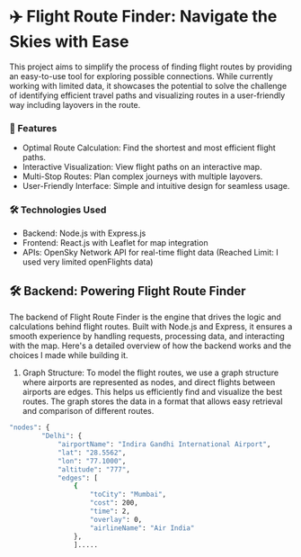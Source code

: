 # ✈️ Flight Route Finder: Navigate the Skies with Ease
This project aims to simplify the process of finding flight routes by providing an easy-to-use tool for exploring possible connections. While currently working with limited data, it showcases the potential to solve the challenge of identifying efficient travel paths and visualizing routes in a user-friendly way including layovers in the route.

### 🚀 Features
- Optimal Route Calculation: Find the shortest and most efficient flight paths.
- Interactive Visualization: View flight paths on an interactive map.
- Multi-Stop Routes: Plan complex journeys with multiple layovers.
- User-Friendly Interface: Simple and intuitive design for seamless usage.

### 🛠️ Technologies Used
- Backend: Node.js with Express.js
- Frontend: React.js with Leaflet for map integration
- APIs: OpenSky Network API for real-time flight data (Reached Limit: I used very limited openFlights data)


## 🛠️ Backend: Powering Flight Route Finder
The backend of Flight Route Finder is the engine that drives the logic and calculations behind flight routes. Built with Node.js and Express, it ensures a smooth experience by handling requests, processing data, and interacting with the map. Here's a detailed overview of how the backend works and the choices I made while building it.
1. Graph Structure: To model the flight routes, we use a graph structure where airports are represented as nodes, and direct flights between airports are edges. This helps us efficiently find and visualize the best routes. The graph stores the data in a format that allows easy retrieval and comparison of different routes.
```bash
"nodes": {
        "Delhi": {
            "airportName": "Indira Gandhi International Airport",
            "lat": "28.5562",
            "lon": "77.1000",
            "altitude": "777",
            "edges": [
                {
                    "toCity": "Mumbai",
                    "cost": 200,
                    "time": 2,
                    "overlay": 0,
                    "airlineName": "Air India"
                },
                ].....
```
